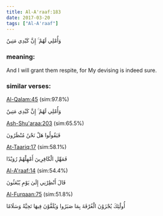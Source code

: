 ```yaml
---
title: Al-A'raaf:183
date: 2017-03-20
tags: ["Al-A'raaf"]
---
```

وَأُمْلِي لَهُمْ ۚ إِنَّ كَيْدِي مَتِينٌ
### meaning: 
And I will grant them respite, for My devising is indeed sure.
### similar verses: 

[Al-Qalam:45](/68/45) (sim:97.8%)

وَأُمْلِي لَهُمْ ۚ إِنَّ كَيْدِي مَتِينٌ

[Ash-Shu'araa:203](/26/203) (sim:65.5%)

فَيَقُولُوا هَلْ نَحْنُ مُنْظَرُونَ

[At-Taariq:17](/86/17) (sim:58.1%)

فَمَهِّلِ الْكَافِرِينَ أَمْهِلْهُمْ رُوَيْدًا

[Al-A'raaf:14](/7/14) (sim:54.4%)

قَالَ أَنْظِرْنِي إِلَىٰ يَوْمِ يُبْعَثُونَ

[Al-Furqaan:75](/25/75) (sim:51.8%)

أُولَٰئِكَ يُجْزَوْنَ الْغُرْفَةَ بِمَا صَبَرُوا وَيُلَقَّوْنَ فِيهَا تَحِيَّةً وَسَلَامًا
